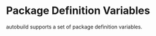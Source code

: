 Package Definition Variables
============================

autobuild supports a set of package definition variables.
